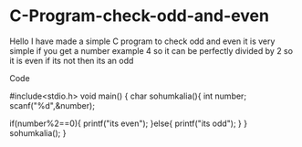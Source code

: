 # C-Program-check-odd-and-even

Hello I have made a simple C program to check odd and even it is very simple if you get a number example 4 so it can be perfectly divided by 2 so it is even if its not then its an odd

Code 

#include<stdio.h>
void main()
{
char sohumkalia(){
int number;
scanf("%d",&number);

if(number%2==0){
    printf("its even");
}else{
    printf("its odd");
}
}
sohumkalia();
}
